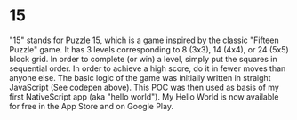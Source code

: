 # 15
"15" stands for Puzzle 15, which is a game inspired by the classic "Fifteen Puzzle" game. It has 3 levels corresponding to 8 (3x3), 14 (4x4), or 24 (5x5) block grid. In order to complete (or win) a level, simply put the squares in sequential order. In order to achieve a high score, do it in fewer moves than anyone else. The basic logic of the game was initially written in straight JavaScript (See codepen above). This POC was then used as basis of my first NativeScript app (aka "hello world"). My Hello World is now available for free in the App Store and on Google Play.
